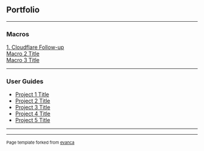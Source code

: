 ## Portfolio

---

### Macros

[1. Cloudflare Follow-up](/macros1)<br>
[Macro 2 Title](/pdf/sample_presentation.pdf)<br>
[Macro 3 Title](http://example.com/)<br>

---

### User Guides

- [Project 1 Title](http://example.com/)
- [Project 2 Title](http://example.com/)
- [Project 3 Title](http://example.com/)
- [Project 4 Title](http://example.com/)
- [Project 5 Title](http://example.com/)

---




---
<p style="font-size:11px">Page template forked from <a href="https://github.com/evanca/quick-portfolio">evanca</a></p>
<!-- Remove above link if you don't want to attibute -->
